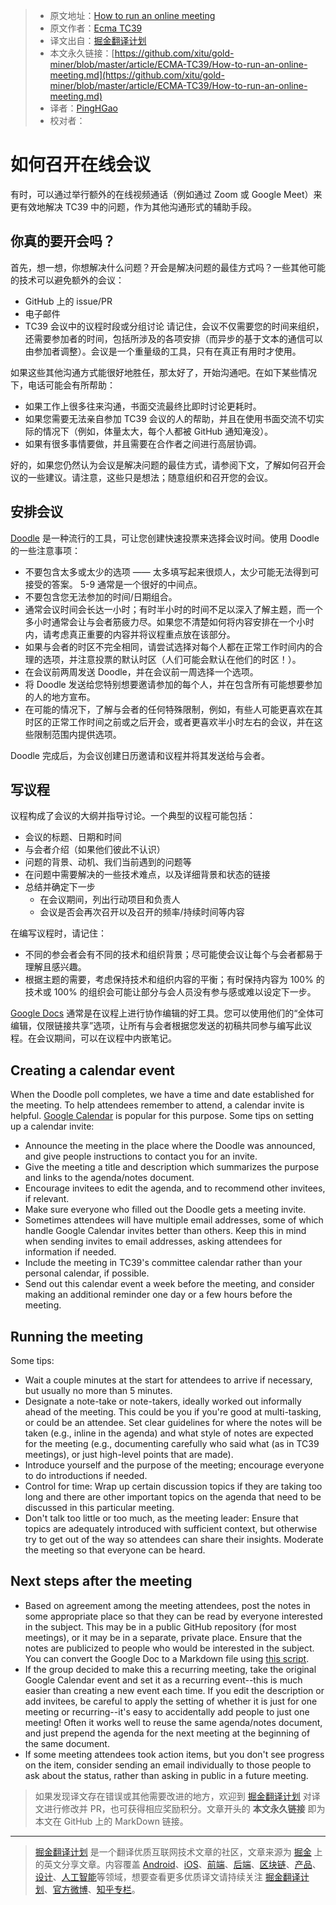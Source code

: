 > * 原文地址：[How to run an online meeting](https://github.com/tc39/how-we-work/blob/master/call.md)
> * 原文作者：[Ecma TC39](https://github.com/tc39/how-we-work)
> * 译文出自：[掘金翻译计划](https://github.com/xitu/gold-miner)
> * 本文永久链接：[https://github.com/xitu/gold-miner/blob/master/article/ECMA-TC39/How-to-run-an-online-meeting.md](https://github.com/xitu/gold-miner/blob/master/article/ECMA-TC39/How-to-run-an-online-meeting.md)
> * 译者：[PingHGao](https://github.com/PingHGao)
> * 校对者：
# 如何召开在线会议

有时，可以通过举行额外的在线视频通话（例如通过 Zoom 或 Google Meet）来更有效地解决 TC39 中的问题，作为其他沟通形式的辅助手段。

## 你真的要开会吗？

首先，想一想，你想解决什么问题？开会是解决问题的最佳方式吗？一些其他可能的技术可以避免额外的会议：
- GitHub 上的 issue/PR
- 电子邮件
- TC39 会议中的议程时段或分组讨论
请记住，会议不仅需要您的时间来组织，还需要参加者的时间，包括所涉及的各项安排（而异步的基于文本的通信可以由参加者调整）。会议是一个重量级的工具，只有在真正有用时才使用。

如果这些其他沟通方式能很好地胜任，那太好了，开始沟通吧。在如下某些情况下，电话可能会有所帮助：
- 如果工作上很多往来沟通，书面交流最终比即时讨论更耗时。
- 如果您需要无法亲自参加 TC39 会议的人的帮助，并且在使用书面交流不切实际的情况下（例如，体量太大，每个人都被 GitHub 通知淹没）。
- 如果有很多事情要做，并且需要在合作者之间进行高层协调。

好的，如果您仍然认为会议是解决问题的最佳方式，请参阅下文，了解如何召开会议的一些建议。请注意，这些只是想法；随意组织和召开您的会议。

## 安排会议

[Doodle](https://doodle.com/) 是一种流行的工具，可让您创建快速投票来选择会议时间。使用 Doodle 的一些注意事项：
- 不要包含太多或太少的选项 —— 太多填写起来很烦人，太少可能无法得到可接受的答案。 5-9 通常是一个很好的中间点。
- 不要包含您无法参加的时间/日期组合。
- 通常会议时间会长达一小时；有时半小时的时间不足以深入了解主题，而一个多小时通常会让与会者筋疲力尽。如果您不清楚如何将内容安排在一个小时内，请考虑真正重要的内容并将议程重点放在该部分。
- 如果与会者的时区不完全相同，请尝试选择对每个人都在正常工作时间内的合理的选项，并注意投票的默认时区（人们可能会默认在他们的时区！）。
- 在会议前两周发送 Doodle，并在会议前一周选择一个选项。
- 将 Doodle 发送给您特别想要邀请参加的每个人，并在包含所有可能想要参加的人的地方宣布。
- 在可能的情况下，了解与会者的任何特殊限制，例如，有些人可能更喜欢在其时区的正常工作时间之前或之后开会，或者更喜欢半小时左右的会议，并在这些限制范围内提供选项。

Doodle 完成后，为会议创建日历邀请和议程并将其发送给与会者。

## 写议程

议程构成了会议的大纲并指导讨论。一个典型的议程可能包括：
- 会议的标题、日期和时间
- 与会者介绍（如果他们彼此不认识）
- 问题的背景、动机、我们当前遇到的问题等
- 在问题中需要解决的一些技术难点，以及详细背景和状态的链接
- 总结并确定下一步
  - 在会议期间，列出行动项目和负责人
  - 会议是否会再次召开以及召开的频率/持续时间等内容

在编写议程时，请记住：
- 不同的参会者会有不同的技术和组织背景；尽可能使会议让每个与会者都易于理解且感兴趣。
- 根据主题的需要，考虑保持技术和组织内容的平衡；有时保持内容为 100% 的技术或 100% 的组织会可能让部分与会人员没有参与感或难以设定下一步。

[Google Docs](https://docs.google.com/) 通常是在议程上进行协作编辑的好工具。您可以使用他们的“全体可编辑，仅限链接共享”选项，让所有与会者根据您发送的初稿共同参与编写此议程。在会议期间，可以在议程中内嵌笔记。

## Creating a calendar event

When the Doodle poll completes, we have a time and date established for the meeting. To help attendees remember to attend, a calendar invite is helpful. [Google Calendar](https://calendar.google.com/) is popular for this purpose. Some tips on setting up a calendar invite:
- Announce the meeting in the place where the Doodle was announced, and give people instructions to contact you for an invite.
- Give the meeting a title and description which summarizes the purpose and links to the agenda/notes document.
- Encourage invitees to edit the agenda, and to recommend other invitees, if relevant.
- Make sure everyone who filled out the Doodle gets a meeting invite.
- Sometimes attendees will have multiple email addresses, some of which handle Google Calendar invites better than others. Keep this in mind when sending invites to email addresses, asking attendees for information if needed.
- Include the meeting in TC39's committee calendar rather than your personal calendar, if possible.
- Send out this calendar event a week before the meeting, and consider making an additional reminder one day or a few hours before the meeting.

## Running the meeting

Some tips:
- Wait a couple minutes at the start for attendees to arrive if necessary, but usually no more than 5 minutes.
- Designate a note-take or note-takers, ideally worked out informally ahead of the meeting. This could be you if you're good at multi-tasking, or could be an attendee. Set clear guidelines for where the notes will be taken (e.g., inline in the agenda) and what style of notes are expected for the meeting (e.g., documenting carefully who said what (as in TC39 meetings), or just high-level points that are made).
- Introduce yourself and the purpose of the meeting; encourage everyone to do introductions if needed.
- Control for time: Wrap up certain discussion topics if they are taking too long and there are other important topics on the agenda that need to be discussed in this particular meeting.
- Don't talk too little or too much, as the meeting leader: Ensure that topics are adequately introduced with sufficient context, but otherwise try to get out of the way so attendees can share their insights. Moderate the meeting so that everyone can be heard.

## Next steps after the meeting

- Based on agreement among the meeting attendees, post the notes in some appropriate place so that they can be read by everyone interested in the subject. This may be in a public GitHub repository (for most meetings), or it may be in a separate, private place. Ensure that the notes are publicized to people who would be interested in the subject. You can convert the Google Doc to a Markdown file using [this script](https://lifehacker.com/this-script-converts-google-documents-to-markdown-for-e-511746113).
- If the group decided to make this a recurring meeting, take the original Google Calendar event and set it as a recurring event--this is much easier than creating a new event each time. If you edit the description or add invitees, be careful to apply the setting of whether it is just for one meeting or recurring--it's easy to accidentally add people to just one meeting! Often it works well to reuse the same agenda/notes document, and just prepend the agenda for the next meeting at the beginning of the same document.
- If some meeting attendees took action items, but you don't see progress on the item, consider sending an email individually to those people to ask about the status, rather than asking in public in a future meeting.

> 如果发现译文存在错误或其他需要改进的地方，欢迎到 [掘金翻译计划](https://github.com/xitu/gold-miner) 对译文进行修改并 PR，也可获得相应奖励积分。文章开头的 **本文永久链接** 即为本文在 GitHub 上的 MarkDown 链接。
---
> [掘金翻译计划](https://github.com/xitu/gold-miner) 是一个翻译优质互联网技术文章的社区，文章来源为 [掘金](https://juejin.im) 上的英文分享文章。内容覆盖 [Android](https://github.com/xitu/gold-miner#android)、[iOS](https://github.com/xitu/gold-miner#ios)、[前端](https://github.com/xitu/gold-miner#前端)、[后端](https://github.com/xitu/gold-miner#后端)、[区块链](https://github.com/xitu/gold-miner#区块链)、[产品](https://github.com/xitu/gold-miner#产品)、[设计](https://github.com/xitu/gold-miner#设计)、[人工智能](https://github.com/xitu/gold-miner#人工智能)等领域，想要查看更多优质译文请持续关注 [掘金翻译计划](https://github.com/xitu/gold-miner)、[官方微博](http://weibo.com/juejinfanyi)、[知乎专栏](https://zhuanlan.zhihu.com/juejinfanyi)。
